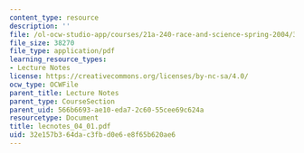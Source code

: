 ```yaml
---
content_type: resource
description: ''
file: /ol-ocw-studio-app/courses/21a-240-race-and-science-spring-2004/32e157b364dac3fbd0e6e8f65b620ae6_lecnotes_04_01.pdf
file_size: 38270
file_type: application/pdf
learning_resource_types:
- Lecture Notes
license: https://creativecommons.org/licenses/by-nc-sa/4.0/
ocw_type: OCWFile
parent_title: Lecture Notes
parent_type: CourseSection
parent_uid: 566b6693-ae10-eda7-2c60-55cee69c624a
resourcetype: Document
title: lecnotes_04_01.pdf
uid: 32e157b3-64da-c3fb-d0e6-e8f65b620ae6
---
```

